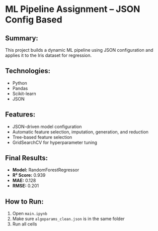 # ML Pipeline Assignment – JSON Config Based

## Summary:
This project builds a dynamic ML pipeline using JSON configuration and applies it to the Iris dataset for regression.

## Technologies:
- Python
- Pandas
- Scikit-learn
- JSON

## Features:
- JSON-driven model configuration
- Automatic feature selection, imputation, generation, and reduction
- Tree-based feature selection
- GridSearchCV for hyperparameter tuning

## Final Results:
- **Model:** RandomForestRegressor
- **R² Score:** 0.939
- **MAE:** 0.128
- **RMSE:** 0.201

## How to Run:
1. Open `main.ipynb`
2. Make sure `algoparams_clean.json` is in the same folder
3. Run all cells

